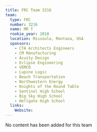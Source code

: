 ```yaml
---
title: FRC Team 3216
team:
  type: FRC
  number: 3216
  name: MR T
  rookie_year: 2010
  location: Missoula, Montana, USA
  sponsors:
    - CTA Architects Engineers
    - CM Manufacturing
    - Acuity Design
    - Eclipse Engineering
    - VEMCO
    - Lupine Logic
    - Beach Transportation
    - Northwestern Energy
    - Knights of the Round Table
    - Sentinel High School
    - Big Sky High School
    - Hellgate High School
  links:
    Website: 
---
```

No content has been added for this team